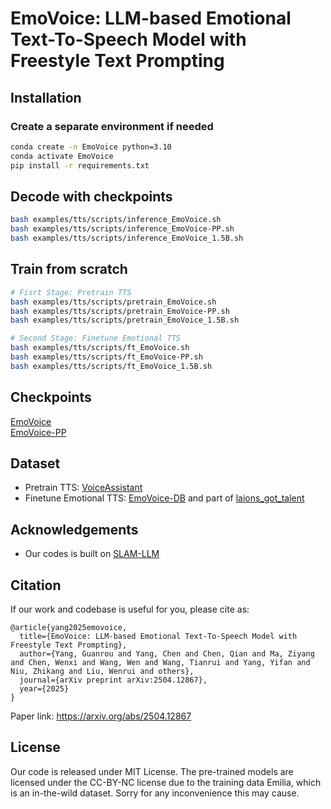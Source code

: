 # EmoVoice: LLM-based Emotional Text-To-Speech Model with Freestyle Text Prompting

## Installation

### Create a separate environment if needed

```bash
conda create -n EmoVoice python=3.10
conda activate EmoVoice
pip install -r requirements.txt
```
## Decode with checkpoints
```bash
bash examples/tts/scripts/inference_EmoVoice.sh
bash examples/tts/scripts/inference_EmoVoice-PP.sh
bash examples/tts/scripts/inference_EmoVoice_1.5B.sh
```
## Train from scratch
```bash
# Fisrt Stage: Pretrain TTS
bash examples/tts/scripts/pretrain_EmoVoice.sh
bash examples/tts/scripts/pretrain_EmoVoice-PP.sh
bash examples/tts/scripts/pretrain_EmoVoice_1.5B.sh

# Second Stage: Finetune Emotional TTS
bash examples/tts/scripts/ft_EmoVoice.sh
bash examples/tts/scripts/ft_EmoVoice-PP.sh
bash examples/tts/scripts/ft_EmoVoice_1.5B.sh
```

## Checkpoints
[EmoVoice](https://drive.google.com/file/d/1WLVshIIaAXtP0wrRPd7KUeomuNIwWL96/view?usp=sharing)  
[EmoVoice-PP](https://drive.google.com/file/d/1NSDW8dsxXMdwPeoOdmAyiK3ueLgnePnN/view?usp=sharing)

## Dataset

- Pretrain TTS: [VoiceAssistant](https://huggingface.co/datasets/worstchan/VoiceAssistant-400K-SLAM-Omni)
- Finetune Emotional TTS: [EmoVoice-DB](https://huggingface.co/datasets/yhaha/EmoVoice-DB) and part of [laions_got_talent](https://huggingface.co/datasets/laion/laions_got_talent)


## Acknowledgements
- Our codes is built on [SLAM-LLM](https://github.com/X-LANCE/SLAM-LLM)

<!-- ## [Paper](https://arxiv.org/abs/2504.12867); [Demo Page](https://yanghaha0908.github.io/EmoVoice/);  -->

## Citation
If our work and codebase is useful for you, please cite as:
```
@article{yang2025emovoice,
  title={EmoVoice: LLM-based Emotional Text-To-Speech Model with Freestyle Text Prompting},
  author={Yang, Guanrou and Yang, Chen and Chen, Qian and Ma, Ziyang and Chen, Wenxi and Wang, Wen and Wang, Tianrui and Yang, Yifan and Niu, Zhikang and Liu, Wenrui and others},
  journal={arXiv preprint arXiv:2504.12867},
  year={2025}
}
```
Paper link: https://arxiv.org/abs/2504.12867
## License

Our code is released under MIT License. The pre-trained models are licensed under the CC-BY-NC license due to the training data Emilia, which is an in-the-wild dataset. Sorry for any inconvenience this may cause.


